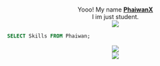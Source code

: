 <p align="center">
 <br>
 Yooo! My name <b><a href="https://facebook.com/nameshut">PhaiwanX</a></b>
  <br>I im just student.<br>
   
  <img src="https://i.pinimg.com/originals/8d/d1/76/8dd176c04a07c37b80a640dbc73382ff.gif" >
 <br>
</p>

 ```sql 
 SELECT Skills FROM Phaiwan; 
 ```

<p align="center">
    <img src="https://skillicons.dev/icons?i=html,css,js,php,typescript,mysql,mongodb" />
    <br>
    <img src="https://skillicons.dev/icons?i=nodejs,vue,nuxtjs,react,next" />
</p>
